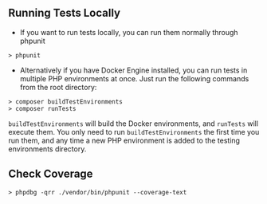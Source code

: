 ## Running Tests Locally
- If you want to run tests locally, you can run them normally through phpunit
```
> phpunit
```

- Alternatively if you have Docker Engine installed, you can run tests in multiple PHP environments at once. Just run the following commands from the root directory:

```
> composer buildTestEnvironments
> composer runTests
```

`buildTestEnvironments` will build the Docker environments, and `runTests` will execute them. You only need to run `buildTestEnvironments` the first time you run them, and any time
a new PHP environment is added to the testing environments directory.

## Check Coverage
```
> phpdbg -qrr ./vendor/bin/phpunit --coverage-text
```